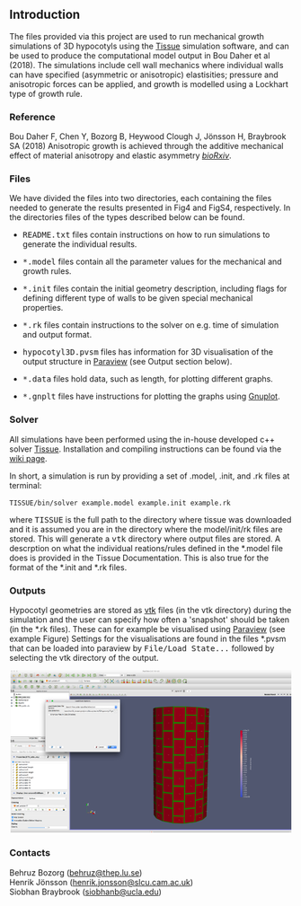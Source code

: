 <h2>Introduction</h2>

The files provided via this project are used to run mechanical growth simulations of 3D hypocotyls
using the <a href="https://www.gitlab.com/slcu/teamhj/tissue">Tissue</a> simulation software,
and can be used to produce the computational model output in Bou Daher et al (2018). 
The simulations include cell wall mechanics where individual walls can have specified 
(asymmetric or anisotropic) elastisities; pressure and anisotropic forces can be applied,
and growth is modelled using a Lockhart type of growth rule.

<h3>Reference</h3>

Bou Daher F, Chen Y, Bozorg B, Heywood Clough J, Jönsson H, Braybrook SA (2018)
Anisotropic growth is achieved through the additive mechanical effect of material 
anisotropy and elastic asymmetry
<a href="https://www.biorxiv.org/content/early/2018/05/07/316364"><i>bioRxiv</i></a>.

<h3>Files</h3>

We have divided the files into two directories, each containing the files needed to generate 
the results presented in Fig4 and FigS4, respectively. In the directories files of 
the types described below can be found.

* <tt>README.txt</tt> files contain instructions on how to run simulations to generate
the individual results.

* <tt>*.model</tt> files contain all the parameter values for the mechanical and 
growth rules.  

* <tt>*.init</tt> files contain the initial geometry description, including 
flags for defining different type of walls to be given special mechanical properties.

*  <tt>*.rk</tt> files contain instructions to the solver on e.g. time of simulation 
and output format.

* <tt>hypocotyl3D.pvsm</tt> files has information for 3D visualisation of the output
structure in <a href="http://www.paraview.org">Paraview</a> (see Output section below).

* <tt>*.data</tt> files hold data, such as length, for plotting different graphs.

* <tt>*.gnplt</tt> files have instructions for plotting the graphs using 
<a href="http://www.gnuplot.info/">Gnuplot</a>. 


<h3>Solver</h3>

All simulations have been performed using the in-house developed c++ solver 
<a href="https://www.gitlab.com/slcu/teamhj/tissue">Tissue</a>. Installation and compiling 
instructions can be found via the <a href="https://gitlab.com/slcu/teamHJ/tissue/wikis/Installation">
wiki page</a>.

In short, a simulation is run by providing a set of .model, .init, and .rk files at terminal:

```
TISSUE/bin/solver example.model example.init example.rk
```
where <tt>TISSUE</tt> is the full path to the directory where tissue was downloaded 
and it is assumed you are in the directory where the model/init/rk files are stored.
This will generate a <tt>vtk</tt> directory where output files are stored. A descrption 
on what the individual reations/rules defined in the *.model file does is provided 
in the Tissue Documentation. This is also true for the format of the *.init and *.rk files.

<h3>Outputs</h3>

Hypocotyl geometries are stored as <a href="https://www.vtk.org">vtk</a> files (in the vtk directory) during the simulation
and the user can specify how often a 'snapshot' should be taken (in the *.rk files). 
These can for example be visualised using <a
href="http://www.paraview.org">Paraview</a> (see example Figure) 
Settings for the visualisations are found in the files *.pvsm that can be loaded into 
paraview by <tt>File/Load State...</tt> followed by selecting the vtk directory of the output.

<center><img width=500 src="paraview.png"></center>

<h3>Contacts</h3>

Behruz Bozorg (behruz@thep.lu.se)<br>
Henrik Jönsson (henrik.jonsson@slcu.cam.ac.uk)<br>
Siobhan Braybrook (siobhanb@ucla.edu)

